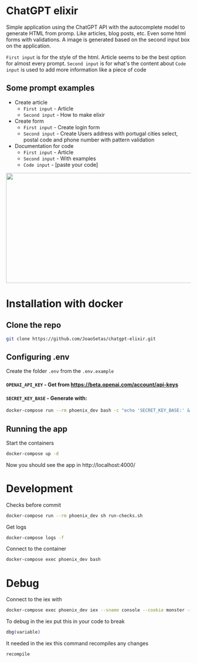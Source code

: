 # ChatGPT elixir 

Simple application using the ChatGPT API with the autocomplete model to generate HTML from promp. Like articles, blog posts, etc. Even some html forms with validations.
A image is generated based on the second input box on the application.

`First input` is for the style of the html. Article seems to be the best option for almost every prompt.
`Second input` is for what's the content about
`Code input` is used to add more information like a piece of code

## Some prompt examples
* Create article
  * `First input` - Article
  * `Second input` - How to make elixir
* Create form
  * `First input` - Create login form
  * `Second input` - Create Users address with portugal cities select, postal code and phone number with pattern validation
* Documentation for code
  * `First input` - Article
  * `Second input` - With examples
  * `Code input` - [paste your code]

<img src="gif_example.gif" width="600" height="300"/>

# Installation with docker
## Clone the repo

```BASH
git clone https://github.com/JoaoSetas/chatgpt-elixir.git
```
## Configuring .env
Create the folder `.env` from the `.env.example`

#### `OPENAI_API_KEY`  - Get from https://beta.openai.com/account/api-keys

#### `SECRET_KEY_BASE` - Generate with:
```BASH
docker-compose run --rm phoenix_dev bash -c "echo 'SECRET_KEY_BASE:' & mix phx.gen.secret"
```
## Running the app
Start the containers
```BASH
docker-compose up -d
```
Now you should see the app in http://localhost:4000/
# Development
Checks before commit
```BASH
docker-compose run --rm phoenix_dev sh run-checks.sh
```
Get logs
```BASH
docker-compose logs -f
```
Connect to the container
```BASH
docker-compose exec phoenix_dev bash
```
# Debug

Connect to the iex with 
```BASH
docker-compose exec phoenix_dev iex --sname console --cookie monster --remsh cookie
```
To debug in the iex put this in your code to break 
```elixir
dbg(variable)
```
It needed in the iex this command recompiles any changes 
```elixir
recompile
```